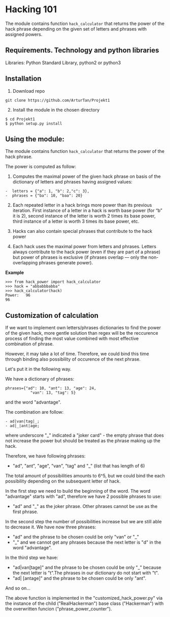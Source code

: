 # Hacking 101

The module contains function ```hack_calculator``` that returns the power of the hack phrase depending on the given set  of letters and phrases with assigned powers.

## Requirements. Technology and python libraries
Libraries: Python Standard Library, python2 or python3

## Installation

1) Download repo
```
git clone https://github.com/ArturTan/Projekt1
```
2) Install the module in the chosen directory

```
$ cd Projekt1
$ python setup.py install
```

## Using the module:

The module contains function ```hack_calculator``` that returns the power of the hack phrase.

The power is computed as follow:
1. Computes the maximal power of the given hack phrase on basis of the dictionary of letters and phrases having assigned values:
```
-  letters = {"a": 1, "b": 2,"c": 3},
-  phrases = {"ba": 10, "baa": 20}
```
2. Each repeated letter in a hack brings more power than its previous iteration. First instance of a letter in a hack is worth base power (for “b” it is 2),
second instance of the letter is worth 2 times its base power, third instance of a letter is worth 3 times its base power, etc.

3. Hacks can also contain special phrases that contribute to the hack power

4. Each hack uses the maximal power from letters and phrases. Letters always contribute to the hack power (even if they are part of a phrase) but power of phrases is exclusive (if phrases overlap — only the non-overlapping phrases generate power).

__Example__
```
>>> from hack_power import hack_calculator
>>> hack = "abbabbbabba"
>>> hack_calculator(hack)
Power:   96
96
```

## Customization of calculation

If we want to implement own letters/phrases dictionaries to find the power of the given hack, more gentle solution than regex will be the reccurence process of finding the most value combined with most effective combination of phrase.

However, it may take a lot of time. Therefore, we could bind this time through binding also possibility of occurence of the next phrase.

Let's put it in the following way.

We have a dictionary of phrases:
```
phrases={"ad": 10, "ant": 13, "age": 24,
           "van": 13, "tag": 5}
```
and the word "advantage".

The combination are follow:
```
- ad|van|tag|_;
- ad|_|ant|age;
```
where underscore "_" indicated a "joker card" - the empty phrase that does not increase the power but should be treated as the phrase making up the hack.

Therefore, we have following phrases:
- "ad", "ant", "age", "van", "tag" and "_" (list that has length of 6)

The total amount of possibilities amounts to 6^5, but we could bind the each possibility depending on the subsequent letter of hack.

In the first step we need to build the beginning of the word. The word "advantage" starts with "ad", therefore we have 2 possible phrases to use:

- "ad" and "_" as the joker phrase. Other phrases cannot be use as the first phrase.

In the second step the number of possibilities increase but we are still able to decrease it. We have now three phrases:
- "ad" and the phrase to be chosen could be only "van" or "_"
- "_" and we cannot get any phrases because the next letter is "d" in the word "advantage".

In the third step we have:
- "ad|van[tage]" and the phrase to be chosen could be only "_" because the next letter is "t".The phrases in our dictionary do not start with "t".
- "ad| [antage]" and the phrase to be chosen could be only "ant".

And so on...

The above function is implemented in the "customized_hack_power.py" via the instance of the child ("RealHackerman") base class ("Hackerman") with the overwritten funcion ("phrase_power_counter"). 

